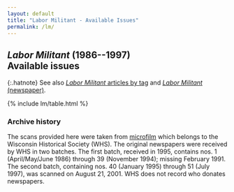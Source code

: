```yaml
---
layout: default
title: "Labor Militant - Available Issues"
permalink: /lm/
---
```


## <cite>Labor Militant</cite> (1986--1997)<br>Available issues

{:.hatnote}
See also [<cite>Labor Militant</cite> articles by tag](/lm/tags/)
and [<cite>Labor Militant</cite> (newspaper)](/enc/lm/newspaper/).

{% include lm/table.html %}

### Archive history

The scans provided here were taken from
[microfilm](https://search.library.wisc.edu/catalog/99968927000211)
which belongs to the Wisconsin Historical Society (<abbr>WHS</abbr>).
The original newspapers were received by <abbr>WHS</abbr> in two batches.
The first batch, received in 1995, contains nos. 1 (April/May/June 1986) through 39 (November 1994); missing February 1991.
The second batch, containing nos. 40 (January 1995) through 51 (July 1997), was scanned on August 21, 2001.
<abbr>WHS</abbr> does not record who donates newspapers.